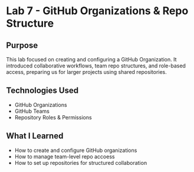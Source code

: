 # Lab 7 - GitHub Organizations & Repo Structure

## Purpose
This lab focused on creating and configuring a GitHub Organization. It introduced collaborative workflows, team repo structures, and role-based access, preparing us for larger projects using shared repositories. 

## Technologies Used 
- GitHub Organizations
- GitHub Teams
- Repository Roles & Permissions

## What I Learned 
- How to create and configure GitHub organizations
- How to manage team-level repo accoess
- How to set up repositories for structured collaboration


